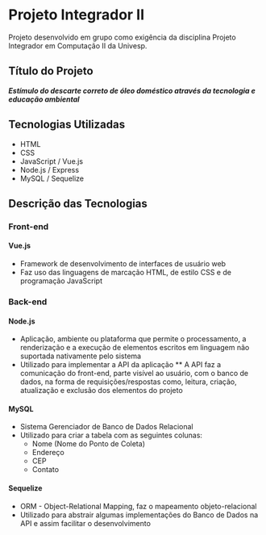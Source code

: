 # Projeto Integrador II
 Projeto desenvolvido em grupo como exigência da disciplina Projeto Integrador em Computação II da Univesp.
## Título do Projeto
***Estímulo do descarte correto de óleo doméstico através da tecnologia e educação ambiental***
## Tecnologias Utilizadas
* HTML
* CSS
* JavaScript / Vue.js
* Node.js / Express
* MySQL / Sequelize
## Descrição das Tecnologias
### Front-end
#### Vue.js
* Framework de desenvolvimento de interfaces de usuário web
* Faz uso das linguagens de marcação HTML, de estilo CSS e de programação JavaScript
### Back-end
#### Node.js
* Aplicação, ambiente ou plataforma que permite o processamento, a renderização e a execução de elementos escritos em linguagem não suportada nativamente pelo sistema
* Utilizado para implementar a API da aplicação
  ** A API faz a comunicação do front-end, parte visível ao usuário, com o banco de dados, na forma de requisições/respostas como, leitura, criação, atualização e exclusão dos elementos do projeto

#### MySQL
* Sistema Gerenciador de Banco de Dados Relacional
* Utilizado para criar a tabela com as seguintes colunas:
  * Nome (Nome do Ponto de Coleta)
  * Endereço
  * CEP
  * Contato
#### Sequelize
* ORM - Object-Relational Mapping, faz o mapeamento objeto-relacional
* Utilizado para abstrair algumas implementações do Banco de Dados na API e assim facilitar o desenvolvimento